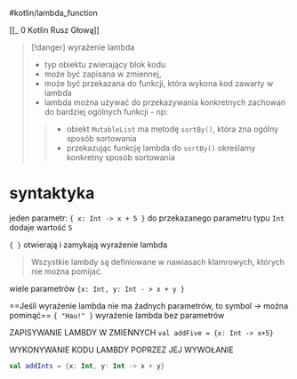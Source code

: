 #kotlin/lambda_function 

[[_ 0 Kotlin Rusz Głową]]

>[!danger] wyrażenie lambda
>- typ obiektu zwierający blok kodu
>- może być zapisana w zmiennej,
>- może być przekazana do funkcji, która wykona kod zawarty w lambda
>- lambda można używać do przekazywania konkretnych zachowań do bardziej ogólnych funkcji - np:
>> 	- obiekt `MutableList` ma metodę `sortBy()`, która zna ogólny sposób sortowania
>> 	- przekazując funkcję lambda do `sortBy()` określamy konkretny sposób sortowania


# syntaktyka

jeden parametr:
`{ x: Int -> x + 5 }` do przekazanego parametru typu `Int` dodaje wartość `5` 

` { } ` otwierają i zamykają wyrażenie lambda

> Wszystkie lambdy są definiowane w nawiasach klamrowych, których nie można pomijać.

wiele parametrów
`{x: Int, y: Int - > x + y }`

==Jeśli wyrażenie lambda nie ma żadnych parametrów, to symbol -> można pominąć==
`{ "Hau!" }` wyrażenie lambda bez parametrów


ZAPISYWANIE LAMBDY W ZMIENNYCH
`val addFive = {x: Int -> x+5}`

WYKONYWANIE KODU LAMBDY POPRZEZ JEJ WYWOŁANIE
```kotlin
val addInts = {x: Int, y: Int -> x + y}

```





